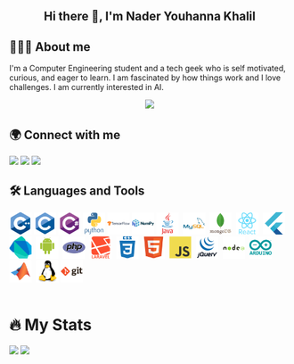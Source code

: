 <h2 align="center"> Hi there 👋, I'm Nader Youhanna Khalil</h2>

 👨🏻‍💻 About me
 -------------
I'm a Computer Engineering student and a tech geek who is self motivated, curious, and eager to learn. I am fascinated by how things work and I love challenges. I am currently interested in AI.
<br/>


<!--
**Nader-Youhanna/Nader-Youhanna** is a ✨ _special_ ✨ repository because its `README.md` (this file) appears on your GitHub profile.

Here are some ideas to get you started:

- 🔭 I’m currently working on ...
- 🌱 I’m currently learning ...
- 👯 I’m looking to collaborate on ...
- 🤔 I’m looking for help with ...
- 💬 Ask me about ...
- 📫 How to reach me: ...
- 😄 Pronouns: ...
- ⚡ Fun fact: ...

<div id="header" align="center">
  <img src="https://media.giphy.com/media/v1.Y2lkPTc5MGI3NjExYWVlMzY1MzEyZGM1YzNiN2IyZjI2MmYzNjQwZWM4YmZlNmQ2NGJiYiZjdD1z/M9gbBd9nbDrOTu1Mqx/giphy.gif" width="100"/>
</div>
-->


<div align = "center">
  <img src="https://komarev.com/ghpvc/?username=Nader-Youhanna"/>
</div>



:earth_africa: Connect with me
-------------------


[<img src="https://img.icons8.com/fluency/48/000000/facebook.png" />][facebook]
[<img src="https://img.icons8.com/fluency/48/000000/linkedin.png" />][linkedin]
[<img src="https://img.icons8.com/color/48/000000/gmail--v1.png" />][gmail]

[facebook]: https://www.facebook.com/nader.youhanna/
[gmail]: naderyouhanna@gmail.com
[linkedin]: https://www.linkedin.com/in/nader-youhanna-6637821a8/


:hammer_and_wrench: Languages and Tools
-------------------
<div>
  <img src="https://github.com/devicons/devicon/blob/master/icons/cplusplus/cplusplus-original.svg" title="cplusplus" **alt="cplusplus" width="40" height="40"/>
  <img src="https://github.com/devicons/devicon/blob/master/icons/c/c-original.svg" title="c" width="40" height="40"/>
  <img src="https://github.com/devicons/devicon/blob/master/icons/csharp/csharp-original.svg" title="csharp" width="40" height="40"/>
  <img src="https://github.com/devicons/devicon/blob/master/icons/python/python-original-wordmark.svg" title="python" width="40" height="40"/>
  <img src="https://github.com/devicons/devicon/blob/master/icons/tensorflow/tensorflow-original-wordmark.svg" title="tensorflow" width="40" height="40"/>
  <img src="https://github.com/devicons/devicon/blob/master/icons/numpy/numpy-original-wordmark.svg" title="numpy" width="40" height="40"/>
<img src="https://github.com/devicons/devicon/blob/master/icons/java/java-original-wordmark.svg" title="Java" alt="Java" width="40" height="40"/>&nbsp;
  <img src="https://github.com/devicons/devicon/blob/master/icons/mysql/mysql-original-wordmark.svg" title="MySQL"  alt="MySQL" width="40" height="40"/>&nbsp;
  <img src="https://github.com/devicons/devicon/blob/master/icons/mongodb/mongodb-original-wordmark.svg" title="MongoDB" width="40" height="40"/>&nbsp;
  <img src="https://github.com/devicons/devicon/blob/master/icons/react/react-original-wordmark.svg" title="React" alt="React" width="40" height="40"/>&nbsp;
  <img src="https://github.com/devicons/devicon/blob/master/icons/flutter/flutter-original.svg" title="Flutter" width="40" height="40"/>&nbsp;
  <img src="https://github.com/devicons/devicon/blob/master/icons/dart/dart-original.svg" title="Dart" width="40" height="40"/>&nbsp;
  <img src="https://github.com/devicons/devicon/blob/master/icons/android/android-original-wordmark.svg" title="Android" width="40" height="40"/>&nbsp;
  <img src="https://github.com/devicons/devicon/blob/master/icons/php/php-original.svg" title="PHP" alt="Flutter" width="40" height="40"/>&nbsp;
  <img src="https://github.com/devicons/devicon/blob/master/icons/laravel/laravel-plain-wordmark.svg" title="Laravel" alt="Flutter" width="40" height="40"/>&nbsp;
  <img src="https://github.com/devicons/devicon/blob/master/icons/css3/css3-plain-wordmark.svg"  title="CSS3" alt="CSS" width="40" height="40"/>&nbsp;
  <img src="https://github.com/devicons/devicon/blob/master/icons/html5/html5-original.svg" title="HTML5" alt="HTML" width="40" height="40"/>&nbsp;
  <img src="https://github.com/devicons/devicon/blob/master/icons/javascript/javascript-original.svg" title="JavaScript" alt="JavaScript" width="40" height="40"/>&nbsp;
    <img src="https://github.com/devicons/devicon/blob/master/icons/jquery/jquery-original-wordmark.svg" title="JavaScript" alt="JavaScript" width="40" height="40"/>&nbsp;
  <img src="https://github.com/devicons/devicon/blob/master/icons/nodejs/nodejs-original-wordmark.svg" title="NodeJS" alt="NodeJS" width="40" height="40"/>&nbsp;
  <img src="https://github.com/devicons/devicon/blob/master/icons/arduino/arduino-original-wordmark.svg" title="Arduino" width="40" height="40"/>&nbsp;
    <img src="https://github.com/devicons/devicon/blob/master/icons/matlab/matlab-original.svg" title="MATLAB" width="40" height="40"/>&nbsp;
<img src="https://github.com/devicons/devicon/blob/master/icons/linux/linux-original.svg" title="Linux" width="40" height="40"/>
  <img src="https://github.com/devicons/devicon/blob/master/icons/git/git-original-wordmark.svg" title="Git" **alt="Git" width="40" height="40"/>
</div>

<br/>

# :fire: My Stats

<p align="left">
  <img src="https://github-readme-stats.vercel.app/api?username=Nader-Youhanna&show_icons=true&theme=radical" />
  <img src="https://github-readme-stats.vercel.app/api/top-langs/?username=Nader-Youhanna&theme=onedark&layout=compact" />
</p>


